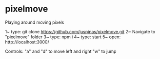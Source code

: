 # pixelmove
Playing around moving pixels

1~ type: git clone https://github.com/juspinas/pixelmove.git
2~ Navigate to "pixelmove" folder
3~ type: npm i
4~ type: start
5~ open: http://localhost:3000/

Controls:
"a" and "d" to move left and right
"w" to jump
